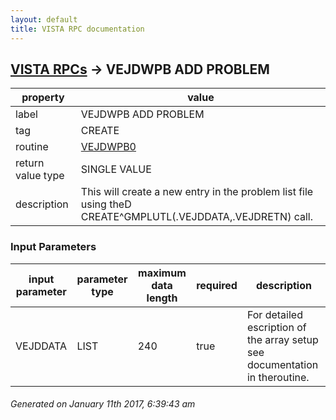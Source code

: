 ```yaml
---
layout: default
title: VISTA RPC documentation
---
```




## [VISTA RPCs](TableOfContent.md) &#8594; VEJDWPB ADD PROBLEM 

 property | value 
--- | --- 
 label | VEJDWPB ADD PROBLEM
 tag | CREATE
 routine | [VEJDWPB0](http://code.osehra.org/dox/Routine_VEJDWPB0_source.html)
 return value type | SINGLE VALUE
 description | This will create a new entry in the problem list file using theD CREATE^GMPLUTL(.VEJDDATA,.VEJDRETN) call.

### Input Parameters

| input parameter | parameter type | maximum data length | required | description | 
| --- | --- | --- | --- | --- | 
| VEJDDATA | LIST | 240 | true | For detailed escription of the array setup see documentation in theroutine. | 




 ###### Generated on January 11th 2017, 6:39:43 am